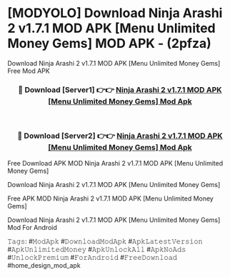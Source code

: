 # [MODYOLO] Download Ninja Arashi 2 v1.7.1 MOD APK [Menu Unlimited Money Gems] MOD APK - (2pfza)
Download Ninja Arashi 2 v1.7.1 MOD APK [Menu Unlimited Money Gems] Free Mod APK

<div align="center">
<h3>🔴 Download [Server1] 👉👉 <a href="https://apk-comot.site?title=Ninja_Arashi_2_v1.7.1_MOD_APK_[Menu_Unlimited_Money_Gems]">Ninja Arashi 2 v1.7.1 MOD APK [Menu Unlimited Money Gems] Mod Apk</a></h3><br>

<h3>🔴 Download [Server2] 👉👉 <a href="https://apk-comot.site?title=Ninja_Arashi_2_v1.7.1_MOD_APK_[Menu_Unlimited_Money_Gems]">Ninja Arashi 2 v1.7.1 MOD APK [Menu Unlimited Money Gems] Mod Apk</a></h3>
</div>


Free Download APK MOD Ninja Arashi 2 v1.7.1 MOD APK [Menu Unlimited Money Gems]

Download Ninja Arashi 2 v1.7.1 MOD APK [Menu Unlimited Money Gems] 

Free APK MOD Ninja Arashi 2 v1.7.1 MOD APK [Menu Unlimited Money Gems] 

Download Ninja Arashi 2 v1.7.1 MOD APK [Menu Unlimited Money Gems] Mod For Android

𝚃𝚊𝚐𝚜: #𝙼𝚘𝚍𝙰𝚙𝚔 #𝙳𝚘𝚠𝚗𝚕𝚘𝚊𝚍𝙼𝚘𝚍𝙰𝚙𝚔 #𝙰𝚙𝚔𝙻𝚊𝚝𝚎𝚜𝚝𝚅𝚎𝚛𝚜𝚒𝚘𝚗 #𝙰𝚙𝚔𝚄𝚗𝚕𝚒𝚖𝚒𝚝𝚎𝚍𝙼𝚘𝚗𝚎𝚢 #𝙰𝚙𝚔𝚄𝚗𝚕𝚘𝚌𝚔𝙰𝚕𝚕 #𝙰𝚙𝚔𝙽𝚘𝙰𝚍𝚜 #𝚄𝚗𝚕𝚘𝚌𝚔𝙿𝚛𝚎𝚖𝚒𝚞𝚖 #𝙵𝚘𝚛𝙰𝚗𝚍𝚛𝚘𝚒𝚍 #𝙵𝚛𝚎𝚎𝙳𝚘𝚠𝚗𝚕𝚘𝚊𝚍 #home_design_mod_apk